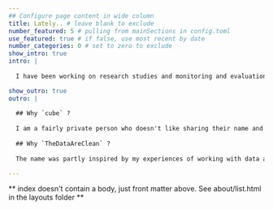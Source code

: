 ```yaml
---
## Configure page content in wide column
title: Lately.. # leave blank to exclude
number_featured: 5 # pulling from mainSections in config.toml
use_featured: true # if false, use most recent by date
number_categories: 0 # set to zero to exclude
show_intro: true
intro: |
  
  I have been working on research studies and monitoring and evaluation programmes focusing on nano-entrepreneurship in India. I am also experimenting with new visual mediums to make fundamental statistical concepts accessible to a wider audience.

show_outro: true
outro: |
  
  ## Why `cube` ?
  
  I am a fairly private person who doesn't like sharing their name and photo online, and through the years `cube` has becime my default identity, even amongst friends. It’s not like you won’t find me on the internet if you look around, it's probably somewhere on this website too! But why offer it myself?
  
  ## Why `TheDataAreClean` ?
  
  The name was partly inspired by my experiences of working with data all these years and understanding the importance of cleaning the data, and partly by a PHD Comics [strip](https://twitter.com/phdcomics/status/858434932695195648) which wonders if data is singular or plural. I hope you enjoy the wordplay as much as I do!

---
```


** index doesn't contain a body, just front matter above.
See about/list.html in the layouts folder **